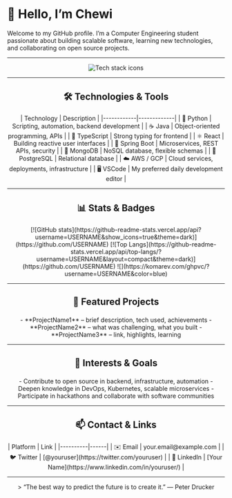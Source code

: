 <p align="center">
  <h1>👋 Hello, I’m Chewi</h1>
  <p>Welcome to my GitHub profile. I’m a Computer Engineering student passionate about building scalable software, learning new technologies, and collaborating on open source projects.</p>
</p>

---

<p align="center">
  <img src="https://skillicons.dev/icons?i=python,java,typescript,react,spring,aws,gcp,mongodb,postgresql,vscode&theme=dark" alt="Tech stack icons" />
</p>

---

## <p align="center">🛠️ Technologies & Tools</p>

<p align="center">
| Technology | Description |
|------------|-------------|
| 🐍 Python | Scripting, automation, backend development |
| ☕ Java | Object-oriented programming, APIs |
| 📘 TypeScript | Strong typing for frontend |
| ⚛️ React | Building reactive user interfaces |
| 🌱 Spring Boot | Microservices, REST APIs, security |
| 🍃 MongoDB | NoSQL database, flexible schemas |
| 🐘 PostgreSQL | Relational database |
| ☁️ AWS / GCP | Cloud services, deployments, infrastructure |
| 🖥️ VSCode | My preferred daily development editor |
</p>

---

## <p align="center">📊 Stats & Badges</p>

<p align="center">
[![GitHub stats](https://github-readme-stats.vercel.app/api?username=USERNAME&show_icons=true&theme=dark)](https://github.com/USERNAME)  
[![Top Langs](https://github-readme-stats.vercel.app/api/top-langs/?username=USERNAME&layout=compact&theme=dark)](https://github.com/USERNAME)  
![](https://komarev.com/ghpvc/?username=USERNAME&color=blue)
</p>

---

## <p align="center">🚀 Featured Projects</p>

<p align="center">
- **ProjectName1** – brief description, tech used, achievements  
- **ProjectName2** – what was challenging, what you built  
- **ProjectName3** – link, highlights, learning  
</p>

---

## <p align="center">🎯 Interests & Goals</p>

<p align="center">
- Contribute to open source in backend, infrastructure, automation  
- Deepen knowledge in DevOps, Kubernetes, scalable microservices  
- Participate in hackathons and collaborate with software communities  
</p>

---

## <p align="center">📫 Contact & Links</p>

<p align="center">
| Platform | Link |
|----------|------|
| ✉️ Email | your.email@example.com |
| 🐦 Twitter | [@youruser](https://twitter.com/youruser) |
| 🔗 LinkedIn | [Your Name](https://www.linkedin.com/in/youruser/) |
</p>

---

<p align="center">
> “The best way to predict the future is to create it.” — Peter Drucker  
</p>
